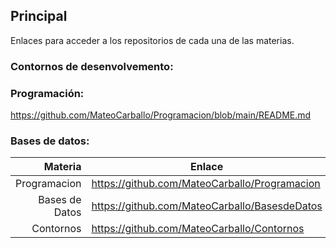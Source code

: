 ## Principal

Enlaces para acceder a los repositorios de cada una de las materias.

### Contornos de desenvolvemento:


### Programación:

https://github.com/MateoCarballo/Programacion/blob/main/README.md

### Bases de datos:

| Materia | Enlace                      |
|--------:|-----------------------------|
| Programacion |https://github.com/MateoCarballo/Programacion|
| Bases de Datos | https://github.com/MateoCarballo/BasesdeDatos|
| Contornos | https://github.com/MateoCarballo/Contornos|







<!-- TO DO: Añadir una tabla con los tres enlaces -->
